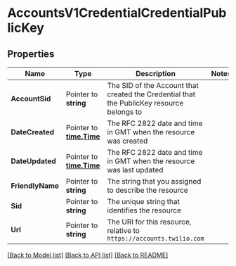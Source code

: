 # AccountsV1CredentialCredentialPublicKey

## Properties
Name | Type | Description | Notes
------------ | ------------- | ------------- | -------------
**AccountSid** | Pointer to **string** | The SID of the Account that created the Credential that the PublicKey resource belongs to |
**DateCreated** | Pointer to [**time.Time**](time.Time.md) | The RFC 2822 date and time in GMT when the resource was created |
**DateUpdated** | Pointer to [**time.Time**](time.Time.md) | The RFC 2822 date and time in GMT when the resource was last updated |
**FriendlyName** | Pointer to **string** | The string that you assigned to describe the resource |
**Sid** | Pointer to **string** | The unique string that identifies the resource |
**Url** | Pointer to **string** | The URI for this resource, relative to `https://accounts.twilio.com` |

[[Back to Model list]](../README.md#documentation-for-models) [[Back to API list]](../README.md#documentation-for-api-endpoints) [[Back to README]](../README.md)


